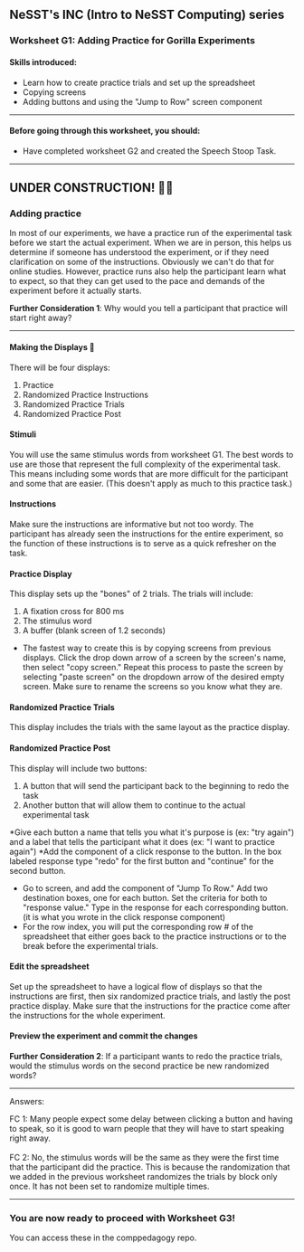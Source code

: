 ## NeSST's INC (Intro to NeSST Computing) series
### Worksheet G1: Adding Practice for Gorilla Experiments

#### Skills introduced: 
* Learn how to create practice trials and set up the spreadsheet
* Copying screens
* Adding buttons and using the "Jump to Row" screen component

-----------------------------------------------------------------------------------------------
#### Before going through this worksheet, you should:
* Have completed worksheet G2 and created the Speech Stoop Task.
-----------------------------------------------------------------------------------------------
## UNDER CONSTRUCTION! :construction_worker_woman:
### Adding practice
In most of our experiments, we have a practice run of the experimental task before we start the actual experiment. When we are in person, this helps us determine if someone has understood the experiment, or if they need clarification on some of the instructions. Obviously we can't do that for online studies. However, practice runs also help the participant learn what to expect, so that they can get used to the pace and demands of the experiment before it actually starts. 

**Further Consideration 1**: Why would you tell a participant that practice will start right away?

-----------------------------------------------------------------------------------------------

#### Making the Displays 🔨
There will be four displays:
1. Practice 
2. Randomized Practice Instructions
3. Randomized Practice Trials
4. Randomized Practice Post

#### Stimuli
You will use the same stimulus words from worksheet G1. The best words to use are those that represent the full complexity of the experimental task. This means including some words that are more difficult for the participant and some that are easier. (This doesn't apply as much to this practice task.)

#### Instructions
Make sure the instructions are informative but not too wordy. The participant has already seen the instructions for the entire experiment, so the function of these instructions is to serve as a quick refresher on the task. 

#### Practice Display
This display sets up the "bones" of 2 trials. 
The trials will include:
1. A fixation cross for 800 ms
2. The stimulus word
3. A buffer (blank screen of 1.2 seconds)

* The fastest way to create this is by copying screens from previous displays. Click the drop down arrow of a screen by the screen's name, then select "copy screen." Repeat this process to paste the screen by selecting "paste screen" on the dropdown arrow of the desired empty screen. Make sure to rename the screens so you know what they are. 

#### Randomized Practice Trials
This display includes the trials with the same layout as the practice display.

#### Randomized Practice Post
This display will include two buttons: 
1. A button that will send the participant back to the beginning to redo the task
2. Another button that will allow them to continue to the actual experimental task

*Give each button a name that tells you what it's purpose is (ex: "try again") and a label that tells the participant what it does (ex: "I want to practice again")
*Add the component of a click response to the button. In the box labeled response type "redo" for the first button and "continue" for the second button.
* Go to screen, and add the component of "Jump To Row." Add two destination boxes, one for each button. Set the criteria for both to "response value." Type in the response for each corresponding button. (it is what you wrote in the click response component)
* For the row index, you will put the corresponding row # of the spreadsheet that either goes back to the practice instructions or to the break before the experimental trials. 

#### Edit the spreadsheet
Set up the spreadsheet to have a logical flow of displays so that the instructions are first, then six randomized practice trials, and lastly the post practice display. Make sure that the instructions for the practice come after the instructions for the whole experiment.

#### Preview the experiment and commit the changes

**Further Consideration 2**: If a participant wants to redo the practice trials, would the stimulus words on the second practice be new randomized words? 








---------------------------------------------------
Answers:

FC 1:  Many people expect some delay between clicking a button and having to speak, so it is good to warn people that they will have to start speaking right away.
<br><br> 
FC 2: No, the stimulus words will be the same as they were the first time that the participant did the practice. This is because the randomization that we added in the previous worksheet randomizes the trials by block only once. It has not been set to randomize multiple times. 




---------------------------------------------------
### You are now ready to proceed with Worksheet G3!
You can access these in the comppedagogy repo.

